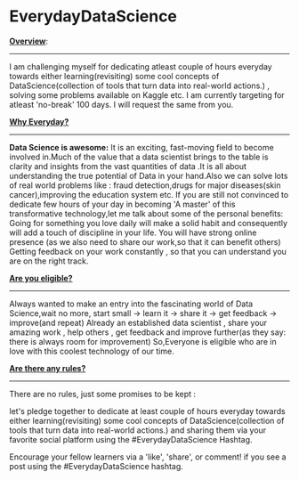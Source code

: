 # EverydayDataScience

<strong><u>Overview</u></strong>:
<hr>
I am challenging myself for dedicating atleast couple of hours everyday towards either learning(revisiting) some cool concepts of DataScience(collection of tools that turn data into real-world actions.) , solving some problems available on Kaggle etc. I am currently targeting for atleast 'no-break' 100 days.
I will request the same from you.




<strong><u>Why Everyday?</strong></u>
<hr>
<strong>Data Science is awesome:</strong>
It is an exciting, fast-moving field to become involved in.Much of the value that a data scientist brings to the table is clarity and insights from the vast quantities of data .It is all about understanding the true potential of Data in your hand.Also we can solve lots of real world problems like : fraud detection,drugs for major diseases(skin cancer),improving the education system etc.
If you are still not convinced to dedicate few hours of your day in becoming 'A master' of this transformative technology,let me talk about some of the personal benefits:
Going for something you love daily will make a solid habit and consequently will add a touch of discipline in your life.
You will have strong online presence (as we also need to share our work,so that it can benefit others)
Getting feedback on your work constantly , so that you can understand you are on the right track.




<strong><u>Are you eligible?</strong></u>
<hr>
Always wanted to make an entry into the fascinating world of Data Science,wait no more, start small -> learn it -> share it -> get feedback -> improve(and repeat)
Already an established data scientist , share your amazing work , help others , get feedback and improve further(as they say: there is always room for improvement)
So,Everyone is eligible who are in love with this coolest technology of our time.




<strong><u>Are there any rules?</u></strong>
<hr>
There are no rules, just some promises to be kept :

let's pledge together to dedicate at least couple of hours everyday towards either learning(revisiting) some cool concepts of DataScience(collection of tools that turn data into real-world actions.) and sharing them via your favorite social platform using the #EverydayDataScience Hashtag.

Encourage your fellow learners via a 'like', 'share', or comment! if you see a post using the #EverydayDataScience hashtag.

